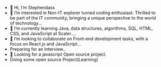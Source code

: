 - 👋 Hi, I’m Stephendass
- 👀 I’m interested in Non-IT explorer turned coding enthusiast. Thrilled to be part of the IT community, bringing a unique perspective to the world of technology...
- 🌱 I’m currently learning Java, data structures, algorithms, SQL, HTML, CSS, and JavaScript at Scaler....
- 💞️ I’m looking to collaborate on Front-end development tasks, with a focus on React.js and JavaScript...
- Preparing for an Interview..
- 👀 Looking for a javascript Open source project.
- Doing some open source Project(Learning)
<!---
- 📫 How to reach me http://i.imgur.com/0o48UoR.png ()...
--->

<!---
Stephendass/Stephendass is a ✨ special ✨ repository because its `README.md` (this file) appears on your GitHub profile.
You can click the Preview link to take a look at your changes.
--->
